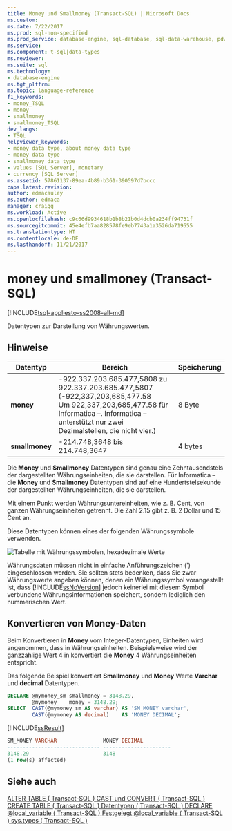 ```yaml
---
title: Money und Smallmoney (Transact-SQL) | Microsoft Docs
ms.custom: 
ms.date: 7/22/2017
ms.prod: sql-non-specified
ms.prod_service: database-engine, sql-database, sql-data-warehouse, pdw
ms.service: 
ms.component: t-sql|data-types
ms.reviewer: 
ms.suite: sql
ms.technology:
- database-engine
ms.tgt_pltfrm: 
ms.topic: language-reference
f1_keywords:
- money_TSQL
- money
- smallmoney
- smallmoney_TSQL
dev_langs:
- TSQL
helpviewer_keywords:
- money data type, about money data type
- money data type
- smallmoney data type
- values [SQL Server], monetary
- currency [SQL Server]
ms.assetid: 57861137-89ea-4b89-b361-390597d7bccc
caps.latest.revision: 
author: edmacauley
ms.author: edmaca
manager: craigg
ms.workload: Active
ms.openlocfilehash: c9c66d9934618b1b8b21b0d4dcb0a234ff94731f
ms.sourcegitcommit: 45e4efb7aa828578fe9eb7743a1a3526da719555
ms.translationtype: HT
ms.contentlocale: de-DE
ms.lasthandoff: 11/21/2017
---
```

# <a name="money-and-smallmoney-transact-sql"></a>money und smallmoney (Transact-SQL)
[!INCLUDE[tsql-appliesto-ss2008-all-md](../../includes/tsql-appliesto-ss2008-all-md.md)]

Datentypen zur Darstellung von Währungswerten.
  
## <a name="remarks"></a>Hinweise  
  
|Datentyp|Bereich|Speicherung|  
|---|---|---|
|**money**|-922.337.203.685.477,5808 zu 922.337.203.685.477,5807 (-922,337,203,685,477.58<br />Um 922,337,203,685,477.58 für Informatica –.  Informatica – unterstützt nur zwei Dezimalstellen, die nicht vier.)|8 Byte|  
|**smallmoney**|-214.748,3648 bis 214.748,3647|4 bytes|  
  
Die **Money** und **Smallmoney** Datentypen sind genau eine Zehntausendstels der dargestellten Währungseinheiten, die sie darstellen. Für Informatica – die **Money** und **Smallmoney** Datentypen sind auf eine Hundertstelsekunde der dargestellten Währungseinheiten, die sie darstellen.
  
Mit einem Punkt werden Währungsuntereinheiten, wie z. B. Cent, von ganzen Währungseinheiten getrennt. Die Zahl 2.15 gibt z. B. 2 Dollar und 15 Cent an.
  
Diese Datentypen können eines der folgenden Währungssymbole verwenden.
  
![Tabelle mit Währungssymbolen, hexadezimale Werte](../../t-sql/data-types/media/money01.gif "Tabelle mit Währungssymbolen, hexadezimale Werte")
  
Währungsdaten müssen nicht in einfache Anführungszeichen (') eingeschlossen werden. Sie sollten stets bedenken, dass Sie zwar Währungswerte angeben können, denen ein Währungssymbol vorangestellt ist, dass [!INCLUDE[ssNoVersion](../../includes/ssnoversion-md.md)] jedoch keinerlei mit diesem Symbol verbundene Währungsinformationen speichert, sondern lediglich den nummerischen Wert.
  
## <a name="converting-money-data"></a>Konvertieren von Money-Daten
Beim Konvertieren in **Money** vom Integer-Datentypen, Einheiten wird angenommen, dass in Währungseinheiten. Beispielsweise wird der ganzzahlige Wert 4 in konvertiert die **Money** 4 Währungseinheiten entspricht.
  
Das folgende Beispiel konvertiert **Smallmoney** und **Money** Werte **Varchar** und **decimal** Datentypen.
  
```sql
DECLARE @mymoney_sm smallmoney = 3148.29,  
        @mymoney    money = 3148.29;  
SELECT  CAST(@mymoney_sm AS varchar) AS 'SM_MONEY varchar',  
        CAST(@mymoney AS decimal)    AS 'MONEY DECIMAL';  
```  
  
[!INCLUDE[ssResult](../../includes/ssresult-md.md)]
  
```sql
SM_MONEY VARCHAR               MONEY DECIMAL  
------------------------------ ----------------------  
3148.29                        3148    
(1 row(s) affected)  
```  
  
## <a name="see-also"></a>Siehe auch
[ALTER TABLE &#40; Transact-SQL &#41; ](../../t-sql/statements/alter-table-transact-sql.md) 
 [CAST und CONVERT &#40; Transact-SQL &#41; ](../../t-sql/functions/cast-and-convert-transact-sql.md) 
 [CREATE TABLE &#40; Transact-SQL &#41; ](../../t-sql/statements/create-table-transact-sql.md) 
 [Datentypen &#40; Transact-SQL &#41; ](../../t-sql/data-types/data-types-transact-sql.md) 
 [DECLARE @local_variable &#40; Transact-SQL &#41; ](../../t-sql/language-elements/declare-local-variable-transact-sql.md) 
 [Festgelegt @local_variable &#40; Transact-SQL &#41; ](../../t-sql/language-elements/set-local-variable-transact-sql.md) 
 [sys.types &#40; Transact-SQL &#41;](../../relational-databases/system-catalog-views/sys-types-transact-sql.md)
  
  
